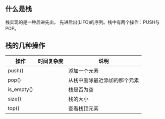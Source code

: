 ## 什么是栈

栈实现的是一种后进先出， 先进后出(LIFO)的序列。栈中有两个操作：PUSH与POP。

## 栈的几种操作

操作 | 时间复杂度 | 说明
--- | --- | ---
push() |   | 添加一个元素
pop() |   | 从栈中删除最近添加的那个元素
is_empty() |   | 栈是否为空
size() |   | 栈的大小
top() |   | 查看栈顶元素



